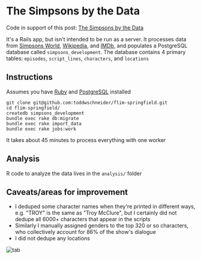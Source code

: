 # The Simpsons by the Data

Code in support of this post: [The Simpsons by the Data](http://toddwschneider.com/posts/the-simpsons-by-the-data/)

It's a Rails app, but isn't intended to be run as a server. It processes data from [Simpsons World](http://www.simpsonsworld.com/), [Wikipedia](https://en.wikipedia.org/wiki/List_of_The_Simpsons_episodes), and [IMDb](http://www.imdb.com/title/tt0096697/eprate), and populates a PostgreSQL database called `simpsons_development`. The database contains 4 primary tables: `episodes`, `script_lines`, `characters`, and `locations`

## Instructions

Assumes you have [Ruby](https://www.ruby-lang.org/en/documentation/installation/) and [PostgreSQL](https://wiki.postgresql.org/wiki/Detailed_installation_guides) installed

```
git clone git@github.com:toddwschneider/flim-springfield.git
cd flim-springfield/
createdb simpsons_development
bundle exec rake db:migrate
bundle exec rake import_data
bundle exec rake jobs:work
```

It takes about 45 minutes to process everything with one worker

## Analysis

R code to analyze the data lives in the `analysis/` folder

## Caveats/areas for improvement

- I deduped some character names when they're printed in different ways, e.g. "TROY" is the same as "Troy McClure", but I certainly did not dedupe all 6000+ characters that appear in the scripts
- Similarly I manually assigned genders to the top 320 or so characters, who collectively account for 86% of the show's dialogue
- I did not dedupe any locations

![tab](https://cloud.githubusercontent.com/assets/70271/18603957/9c00df58-7c44-11e6-8222-6073565db089.png)
